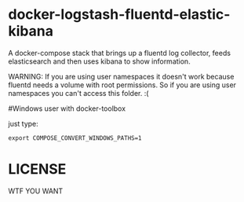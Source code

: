 # docker-logstash-fluentd-elastic-kibana
A docker-compose stack that brings up a fluentd log collector, feeds elasticsearch and then uses kibana to show information.

WARNING: If you are using user namespaces it doesn't work because fluentd needs a volume with root permissions. So if you are using user namespaces you can't access this folder. :(

#Windows user with docker-toolbox

just type:

```
export COMPOSE_CONVERT_WINDOWS_PATHS=1
```

# LICENSE
WTF YOU WANT
